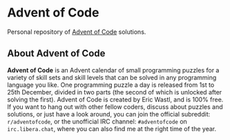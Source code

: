 # Advent of Code

Personal repository of [Advent of Code](#about-advent-of-code) solutions.

## About Advent of Code

**Advent of Code** is an Advent calendar of small programming puzzles
for a variety of skill sets and skill levels that can be solved in any
programming language you like. One programming puzzle a day is released from 1st
to 25th December, divided in two parts (the second of which is unlocked after
solving the first). Advent of Code is created by Eric Wastl, and is
100% free. If you want to hang out with other fellow
coders, discuss about puzzles and solutions, or just have a look around, you can
join the official subreddit: `r/adventofcode`, or the unofficial IRC
channel: `#adventofcode` on `irc.libera.chat`, where you can also find me at the
right time of the year.
